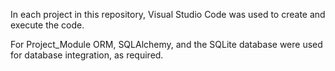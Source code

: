 In each project in this repository, Visual Studio Code was used to create and execute the code.

For Project_Module ORM, SQLAlchemy, and the SQLite database were used for database integration, as required.
